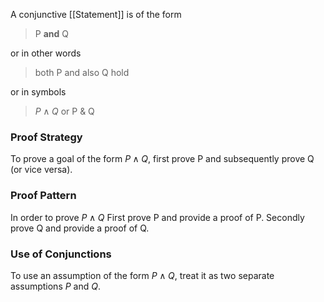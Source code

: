 A conjunctive [[Statement]] is of the form

> P **and** Q

or in other words

> both P and also Q hold

or in symbols

> $P \land Q$ or P & Q

### Proof Strategy
To prove a goal of the form $P \land Q$, first prove P and subsequently prove Q (or vice versa).

### Proof Pattern
In order to prove
$P \land Q$
First prove P and provide a proof of P.
Secondly prove Q and provide a proof of Q.

### Use of Conjunctions
To use an assumption of the form $P \land Q$, treat it as two separate assumptions $P$ and $Q$.